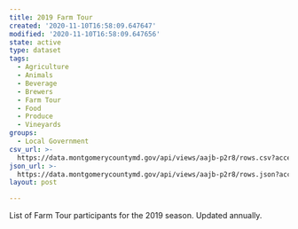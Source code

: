 ```yaml
---
title: 2019 Farm Tour
created: '2020-11-10T16:58:09.647647'
modified: '2020-11-10T16:58:09.647656'
state: active
type: dataset
tags:
  - Agriculture
  - Animals
  - Beverage
  - Brewers
  - Farm Tour
  - Food
  - Produce
  - Vineyards
groups:
  - Local Government
csv_url: >-
  https://data.montgomerycountymd.gov/api/views/aajb-p2r8/rows.csv?accessType=DOWNLOAD
json_url: >-
  https://data.montgomerycountymd.gov/api/views/aajb-p2r8/rows.json?accessType=DOWNLOAD
layout: post

---
```

List of Farm Tour participants for the 2019 season. Updated annually.
